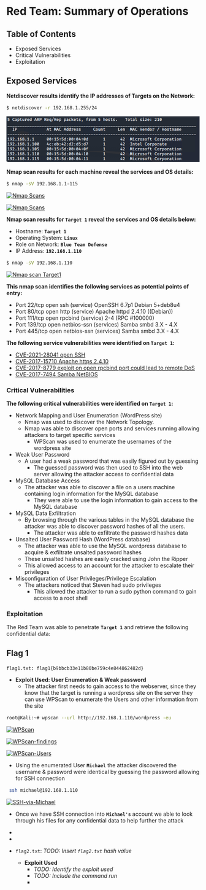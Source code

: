 # Red Team: Summary of Operations

## Table of Contents
- Exposed Services
- Critical Vulnerabilities
- Exploitation

## Exposed Services

**Netdiscover results identify the IP addresses of Targets on the Network:**
```bash
$ netdiscover -r 192.168.1.255/24
```
[![Net Discovery](/Diagrams-and-Media/Network-Discovery.PNG)](https://github.com/srabbers/Final-Project/blob/main/Diagrams-and-Media/Network-Discovery.PNG)

**Nmap scan results for each machine reveal the services and OS details:**

```bash
$ nmap -sV 192.168.1.1-115
```
[![Nmap Scans](https://github.com/srabbers/Final-Project/blob/b449f8140afd116352dfcbdbb37690b17afc84aa/Diagrams-and-Media/nmap-services-scan1.PNG)](https://github.com/srabbers/Final-Project/blob/b449f8140afd116352dfcbdbb37690b17afc84aa/Diagrams-and-Media/nmap-services-scan1.PNG)  


[![Nmap Scans](https://github.com/srabbers/Final-Project/blob/b449f8140afd116352dfcbdbb37690b17afc84aa/Diagrams-and-Media/nmap-services-scan2.PNG)](https://github.com/srabbers/Final-Project/blob/b449f8140afd116352dfcbdbb37690b17afc84aa/Diagrams-and-Media/nmap-services-scan2.PNG)

**Nmap scan results for **`Target 1`** reveal the services and OS details below:**

   - Hostname: **`Target 1`**
   - Operating System: **`Linux`**
   - Role on Network: **`Blue Team Defense`** 
   - IP Address: **`192.168.1.110`**
 
 ```bash
$ nmap -sV 192.168.1.110
```
[![Nmap scan Target1](https://github.com/srabbers/Final-Project/blob/main/Diagrams-and-Media/nmap-Services-OS.PNG)](https://github.com/srabbers/Final-Project/blob/main/Diagrams-and-Media/nmap-Services-OS.PNG)

**This nmap scan identifies the following services as potential points of entry:**


   - Port 22/tcp open ssh (service) OpenSSH 6.7p1 Debian 5+deb8u4
   - Port 80/tcp open http (service) Apache httpd 2.4.10 ((Debian))
   - Port 111/tcp open rpcbind (service) 2-4 (RPC #100000)
   - Port 139/tcp open netbios-ssn (services) Samba smbd 3.X - 4.X
   - Port 445/tcp open netbios-ssn (services) Samba smbd 3.X - 4.X

**The following service vulnerabilities were identified on **`Target 1`**:**

 - [CVE-2021-28041 open SSH](https://nvd.nist.gov/vuln/detail/CVE-2021-28041)  
  - [CVE-2017-15710 Apache https 2.4.10](https://nvd.nist.gov/vuln/detail/CVE-2017-15710)
  - [CVE-2017-8779 exploit on open rpcbind port could lead to remote DoS](https://nvd.nist.gov/vuln/detail/CVE-2017-8779)  
  - [CVE-2017-7494 Samba NetBIOS](https://nvd.nist.gov/vuln/detail/CVE-2017-7494)  
### Critical Vulnerabilities 
**The following critical vulnerabilities were identified on **`Target 1`**:**
- Network Mapping and User Enumeration (WordPress site)
  - Nmap was used to discover the Network Topology.  
  - Nmap was able to discover open ports and services running allowing attackers to target specific services
    - WPScan was used to enumerate the usernames of the wordpress site
- Weak User Password
  -  A user had a weak password that was easily figured out by guessing
     -  The guessed password was then used to SSH into the web server allowing the attacker access to confidential data
- MySQL Database Access  
  - The attacker was able to discover a file on a users machine containing login information for the      MySQL database  
    - They were able to use the login information to gain access to the MySQL database  
- MySQL Data Exfiltration  
  - By browsing through the various tables in the MySQL database the attacker was able to discover password hashes of all the users.  
    - The attacker was able to exfiltrate the password hashes data
- Unsalted User Password Hash (WordPress database) 
  - The attacker was able to use the MySQL wordpress database to acquire & exfiltrate unsalted password hashes 
   - These unsalted hashes are easily cracked using John the Ripper
   - This allowed access to an account for the attacker to escalate their privileges 
- Misconfiguration of User Privileges/Privilege Escalation  
  - The attackers noticed that Steven had sudo privileges 
    - This allowed the attacker to run a sudo python command to gain access to a root shell
  
### Exploitation
The Red Team was able to penetrate **`Target 1`** and retrieve the following confidential data:
## Flag 1 
 `flag1.txt: flag1{b9bbcb33e11b80be759c4e844862482d}`
- **Exploit Used: User Enumeration & Weak password**
  - The attacker first needs to gain access to the webserver, since they know that the target is running a wordpress site on the server they can use WPScan to enumerate the Users and other information from the site
  
```bash
root@Kali:~# wpscan --url http://192.168.1.110/wordpress -eu
```  
  [![WPScan](https://github.com/srabbers/Final-Project/blob/57dcd6505154cc094521e6774a2725700501c7cb/Diagrams-and-Media/WPScan.PNG)](https://github.com/srabbers/Final-Project/blob/57dcd6505154cc094521e6774a2725700501c7cb/Diagrams-and-Media/WPScan.PNG)

  [![WPScan-findings](https://github.com/srabbers/Final-Project/blob/57dcd6505154cc094521e6774a2725700501c7cb/Diagrams-and-Media/WPScan-Findings.PNG)](https://github.com/srabbers/Final-Project/blob/57dcd6505154cc094521e6774a2725700501c7cb/Diagrams-and-Media/WPScan-Findings.PNG)

  [![WPScan-Users](https://github.com/srabbers/Final-Project/blob/57dcd6505154cc094521e6774a2725700501c7cb/Diagrams-and-Media/WPScan-Users.PNG)](https://github.com/srabbers/Final-Project/blob/57dcd6505154cc094521e6774a2725700501c7cb/Diagrams-and-Media/WPScan-Users.PNG)

  - Using the enumerated User **`Michael`** the attacker discovered the username & password were identical by guessing the password allowing for SSH connection
   ```bash
    ssh michael@192.168.1.110
  ``` 
  [![SSH-via-Michael](https://github.com/srabbers/Final-Project/blob/57dcd6505154cc094521e6774a2725700501c7cb/Diagrams-and-Media/SSH-via-user-michael.PNG)](https://github.com/srabbers/Final-Project/blob/57dcd6505154cc094521e6774a2725700501c7cb/Diagrams-and-Media/SSH-via-user-michael.PNG)
  
  - Once we have SSH connection into **`Michael's`** account we able to look through his files for any confidential data to help further the attack
  - 






  -
  - `flag2.txt`: _TODO: Insert `flag2.txt` hash value_
    - **Exploit Used**
      - _TODO: Identify the exploit used_
      - _TODO: Include the command run_
      -